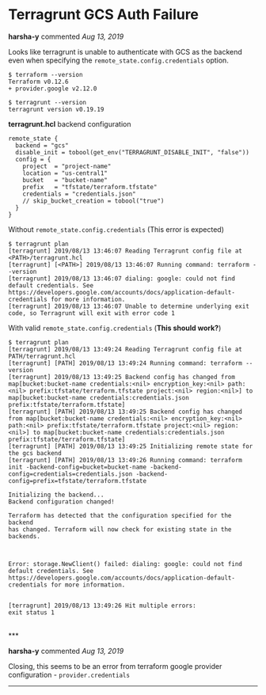 # Terragrunt GCS Auth Failure

**harsha-y** commented *Aug 13, 2019*

Looks like terragrunt is unable to authenticate with GCS as the backend even when specifying the `remote_state.config.credentials` option.

```
$ terraform --version
Terraform v0.12.6
+ provider.google v2.12.0
```
```
$ terragrunt --version
terragrunt version v0.19.19
```

**terragrunt.hcl** backend configuration
```
remote_state {
  backend = "gcs"
  disable_init = tobool(get_env("TERRAGRUNT_DISABLE_INIT", "false"))
  config = {
    project  = "project-name"
    location = "us-central1"
    bucket   = "bucket-name"
    prefix   = "tfstate/terraform.tfstate"
    credentials = "credentials.json"
    // skip_bucket_creation = tobool("true")
  }
}
```

Without `remote_state.config.credentials` (This error is expected)
```
$ terragrunt plan
[terragrunt] 2019/08/13 13:46:07 Reading Terragrunt config file at <PATH>/terragrunt.hcl
[terragrunt] [<PATH>] 2019/08/13 13:46:07 Running command: terraform --version
[terragrunt] 2019/08/13 13:46:07 dialing: google: could not find default credentials. See https://developers.google.com/accounts/docs/application-default-credentials for more information.
[terragrunt] 2019/08/13 13:46:07 Unable to determine underlying exit code, so Terragrunt will exit with error code 1
```

With valid `remote_state.config.credentials` (**This should work?**)
```
$ terragrunt plan
[terragrunt] 2019/08/13 13:49:24 Reading Terragrunt config file at PATH/terragrunt.hcl
[terragrunt] [PATH] 2019/08/13 13:49:24 Running command: terraform --version
[terragrunt] 2019/08/13 13:49:25 Backend config has changed from map[bucket:bucket-name credentials:<nil> encryption_key:<nil> path:<nil> prefix:tfstate/terraform.tfstate project:<nil> region:<nil>] to map[bucket:bucket-name credentials:credentials.json prefix:tfstate/terraform.tfstate]
[terragrunt] [PATH] 2019/08/13 13:49:25 Backend config has changed from map[bucket:bucket-name credentials:<nil> encryption_key:<nil> path:<nil> prefix:tfstate/terraform.tfstate project:<nil> region:<nil>] to map[bucket:bucket-name credentials:credentials.json prefix:tfstate/terraform.tfstate]
[terragrunt] [PATH] 2019/08/13 13:49:25 Initializing remote state for the gcs backend
[terragrunt] [PATH] 2019/08/13 13:49:26 Running command: terraform init -backend-config=bucket=bucket-name -backend-config=credentials=credentials.json -backend-config=prefix=tfstate/terraform.tfstate

Initializing the backend...
Backend configuration changed!

Terraform has detected that the configuration specified for the backend
has changed. Terraform will now check for existing state in the backends.



Error: storage.NewClient() failed: dialing: google: could not find default credentials. See https://developers.google.com/accounts/docs/application-default-credentials for more information.


[terragrunt] 2019/08/13 13:49:26 Hit multiple errors:
exit status 1
```
<br />
***


**harsha-y** commented *Aug 13, 2019*

Closing, this seems to be an error from terraform google provider configuration - `provider.credentials`
***


